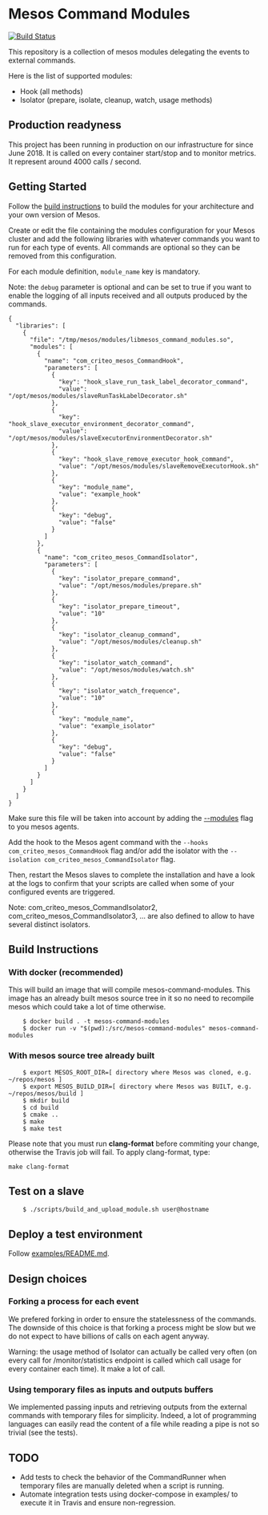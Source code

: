 # Mesos Command Modules

[![Build Status](https://api.travis-ci.org/criteo/mesos-command-modules.svg?branch=master)](https://travis-ci.org/criteo/mesos-command-modules)

This repository is a collection of mesos modules
delegating the events to external commands.

Here is the list of supported modules:
- Hook (all methods)
- Isolator (prepare, isolate, cleanup, watch, usage methods)

## Production readyness

This project has been running in production on our infrastructure for since June 2018. It is called on every container start/stop and to monitor metrics.
It represent around 4000 calls / second.

## Getting Started

Follow the [build instructions](#build-instructions) to build the modules for
your architecture and your own version of Mesos.

Create or edit the file containing the modules configuration for your Mesos
cluster and add the following libraries with whatever commands you want
to run for each type of events. All commands are optional so they can be
removed from this configuration.

For each module definition, `module_name` key is mandatory.

Note: the `debug` parameter is optional and can be set to true if you want to
enable the logging of all inputs received and all outputs produced by the
commands.


```
{
  "libraries": [
    {
      "file": "/tmp/mesos/modules/libmesos_command_modules.so",
      "modules": [
        {
          "name": "com_criteo_mesos_CommandHook",
          "parameters": [
            {
              "key": "hook_slave_run_task_label_decorator_command",
              "value": "/opt/mesos/modules/slaveRunTaskLabelDecorator.sh"
            },
            {
              "key": "hook_slave_executor_environment_decorator_command",
              "value": "/opt/mesos/modules/slaveExecutorEnvironmentDecorator.sh"
            },
            {
              "key": "hook_slave_remove_executor_hook_command",
              "value": "/opt/mesos/modules/slaveRemoveExecutorHook.sh"
            },
            {
              "key": "module_name",
              "value": "example_hook"
            },
            {
              "key": "debug",
              "value": "false"
            }
          ]
        },
        {
          "name": "com_criteo_mesos_CommandIsolator",
          "parameters": [
            {
              "key": "isolator_prepare_command",
              "value": "/opt/mesos/modules/prepare.sh"
            },
            {
              "key": "isolator_prepare_timeout",
              "value": "10"
            },
            {
              "key": "isolator_cleanup_command",
              "value": "/opt/mesos/modules/cleanup.sh"
            },
            {
              "key": "isolator_watch_command",
              "value": "/opt/mesos/modules/watch.sh"
            },
            {
              "key": "isolator_watch_frequence",
              "value": "10"
            },
            {
              "key": "module_name",
              "value": "example_isolator"
            },
            {
              "key": "debug",
              "value": "false"
            }
          ]
        }
      ]
    }
  ]
}
```

Make sure this file will be taken into account by adding the
[--modules](http://mesos.apache.org/documentation/latest/configuration/master-and-agent/)
flag to you mesos agents.

Add the hook to the Mesos agent command with the
`--hooks com_criteo_mesos_CommandHook` flag and/or add the isolator with
the `--isolation com_criteo_mesos_CommandIsolator` flag.

Then, restart the Mesos slaves to complete the installation and have a
look at the logs to confirm that your scripts are called when some of your
configured events are triggered.

Note: com_criteo_mesos_CommandIsolator2, com_criteo_mesos_CommandIsolator3, ... are also defined to allow to have several distinct isolators.

## Build Instructions

### With docker (recommended)

This will build an image that will compile mesos-command-modules.
This image has an already built mesos source tree in it so no need to recompile mesos which could take a lot of time otherwise.

```shell
    $ docker build . -t mesos-command-modules
    $ docker run -v "$(pwd):/src/mesos-command-modules" mesos-command-modules
```

### With mesos source tree already built

```shell
    $ export MESOS_ROOT_DIR=[ directory where Mesos was cloned, e.g. ~/repos/mesos ]
    $ export MESOS_BUILD_DIR=[ directory where Mesos was BUILT, e.g. ~/repos/mesos/build ]
    $ mkdir build
    $ cd build
    $ cmake ..
    $ make
    $ make test
```

Please note that you must run **clang-format** before commiting your change,
otherwise the Travis job will fail. To apply clang-format, type:

```shell
make clang-format
```

## Test on a slave

```shell
    $ ./scripts/build_and_upload_module.sh user@hostname
```

## Deploy a test environment

Follow [examples/README.md](./examples/README.md).

## Design choices

### Forking a process for each event

We prefered forking in order to ensure the statelessness of the commands.
The downside of this choice is that forking a process might be slow but
we do not expect to have billions of calls on each agent anyway.

Warning: the usage method of Isolator can actually be called very often (on every call for /monitor/statistics endpoint is called which call usage for every container each time). It make a lot of call.

### Using temporary files as inputs and outputs buffers

We implemented passing inputs and retrieving outputs from the external
commands with temporary files for simplicity. Indeed, a lot of programming
languages can easily read the content of a file while reading a pipe is not
so trivial (see the tests).

## TODO

* Add tests to check the behavior of the CommandRunner when temporary files are
  manually deleted when a script is running.
* Automate integration tests using docker-compose in examples/ to execute it in
  Travis and ensure non-regression.
